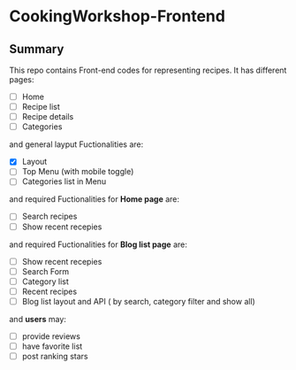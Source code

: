 # CookingWorkshop-Frontend

## Summary

This repo contains Front-end codes for representing recipes. It has different pages:

- [ ] Home
- [ ] Recipe list
- [ ] Recipe details
- [ ] Categories

and general layput Fuctionalities are:

- [x] Layout
- [ ] Top Menu (with mobile toggle)
- [ ] Categories list in Menu

and required Fuctionalities for **Home page** are:

- [ ] Search recipes
- [ ] Show recent recepies

and required Fuctionalities for **Blog list page** are:

- [ ] Show recent recepies
- [ ] Search Form
- [ ] Category list
- [ ] Recent recipes
- [ ] Blog list layout and API ( by search, category filter and show all)

and **users** may:

- [ ] provide reviews
- [ ] have favorite list
- [ ] post ranking stars
